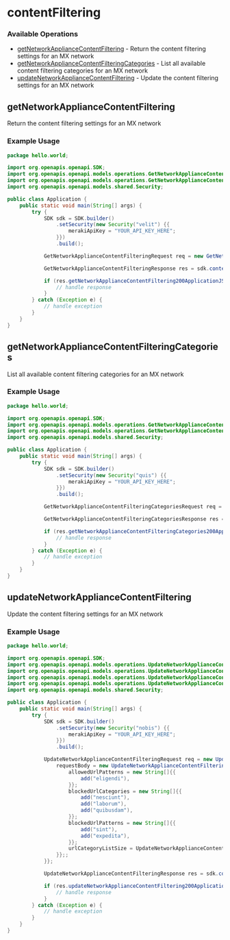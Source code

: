 # contentFiltering

### Available Operations

* [getNetworkApplianceContentFiltering](#getnetworkappliancecontentfiltering) - Return the content filtering settings for an MX network
* [getNetworkApplianceContentFilteringCategories](#getnetworkappliancecontentfilteringcategories) - List all available content filtering categories for an MX network
* [updateNetworkApplianceContentFiltering](#updatenetworkappliancecontentfiltering) - Update the content filtering settings for an MX network

## getNetworkApplianceContentFiltering

Return the content filtering settings for an MX network

### Example Usage

```java
package hello.world;

import org.openapis.openapi.SDK;
import org.openapis.openapi.models.operations.GetNetworkApplianceContentFilteringRequest;
import org.openapis.openapi.models.operations.GetNetworkApplianceContentFilteringResponse;
import org.openapis.openapi.models.shared.Security;

public class Application {
    public static void main(String[] args) {
        try {
            SDK sdk = SDK.builder()
                .setSecurity(new Security("velit") {{
                    merakiApiKey = "YOUR_API_KEY_HERE";
                }})
                .build();

            GetNetworkApplianceContentFilteringRequest req = new GetNetworkApplianceContentFilteringRequest("nulla");            

            GetNetworkApplianceContentFilteringResponse res = sdk.contentFiltering.getNetworkApplianceContentFiltering(req);

            if (res.getNetworkApplianceContentFiltering200ApplicationJSONObject != null) {
                // handle response
            }
        } catch (Exception e) {
            // handle exception
        }
    }
}
```

## getNetworkApplianceContentFilteringCategories

List all available content filtering categories for an MX network

### Example Usage

```java
package hello.world;

import org.openapis.openapi.SDK;
import org.openapis.openapi.models.operations.GetNetworkApplianceContentFilteringCategoriesRequest;
import org.openapis.openapi.models.operations.GetNetworkApplianceContentFilteringCategoriesResponse;
import org.openapis.openapi.models.shared.Security;

public class Application {
    public static void main(String[] args) {
        try {
            SDK sdk = SDK.builder()
                .setSecurity(new Security("quis") {{
                    merakiApiKey = "YOUR_API_KEY_HERE";
                }})
                .build();

            GetNetworkApplianceContentFilteringCategoriesRequest req = new GetNetworkApplianceContentFilteringCategoriesRequest("labore");            

            GetNetworkApplianceContentFilteringCategoriesResponse res = sdk.contentFiltering.getNetworkApplianceContentFilteringCategories(req);

            if (res.getNetworkApplianceContentFilteringCategories200ApplicationJSONObject != null) {
                // handle response
            }
        } catch (Exception e) {
            // handle exception
        }
    }
}
```

## updateNetworkApplianceContentFiltering

Update the content filtering settings for an MX network

### Example Usage

```java
package hello.world;

import org.openapis.openapi.SDK;
import org.openapis.openapi.models.operations.UpdateNetworkApplianceContentFilteringRequest;
import org.openapis.openapi.models.operations.UpdateNetworkApplianceContentFilteringRequestBody;
import org.openapis.openapi.models.operations.UpdateNetworkApplianceContentFilteringRequestBodyUrlCategoryListSizeEnum;
import org.openapis.openapi.models.operations.UpdateNetworkApplianceContentFilteringResponse;
import org.openapis.openapi.models.shared.Security;

public class Application {
    public static void main(String[] args) {
        try {
            SDK sdk = SDK.builder()
                .setSecurity(new Security("nobis") {{
                    merakiApiKey = "YOUR_API_KEY_HERE";
                }})
                .build();

            UpdateNetworkApplianceContentFilteringRequest req = new UpdateNetworkApplianceContentFilteringRequest("animi") {{
                requestBody = new UpdateNetworkApplianceContentFilteringRequestBody() {{
                    allowedUrlPatterns = new String[]{{
                        add("eligendi"),
                    }};
                    blockedUrlCategories = new String[]{{
                        add("nesciunt"),
                        add("laborum"),
                        add("quibusdam"),
                    }};
                    blockedUrlPatterns = new String[]{{
                        add("sint"),
                        add("expedita"),
                    }};
                    urlCategoryListSize = UpdateNetworkApplianceContentFilteringRequestBodyUrlCategoryListSizeEnum.TOP_SITES;
                }};;
            }};            

            UpdateNetworkApplianceContentFilteringResponse res = sdk.contentFiltering.updateNetworkApplianceContentFiltering(req);

            if (res.updateNetworkApplianceContentFiltering200ApplicationJSONObject != null) {
                // handle response
            }
        } catch (Exception e) {
            // handle exception
        }
    }
}
```
